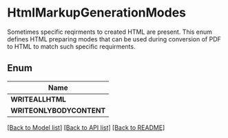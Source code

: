 
# HtmlMarkupGenerationModes
Sometimes specific reqirments to created HTML are present.
This enum defines HTML preparing modes that can be used
during conversion of PDF to HTML to match such specific requirments.
            

## Enum
| Name |
| ----------- |
| **WRITEALLHTML** |
| **WRITEONLYBODYCONTENT** |

[[Back to Model list]](../README.md#documentation-for-models) [[Back to API list]](../README.md#documentation-for-api-endpoints) [[Back to README]](../README.md)



